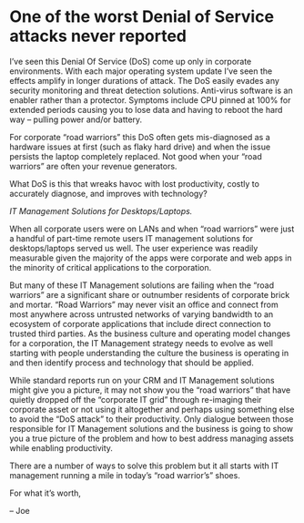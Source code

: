 # One of the worst Denial of Service attacks never reported

I’ve seen this Denial Of Service (DoS) come up only in corporate environments. With each major operating system update I’ve seen the effects amplify in longer durations of attack. The DoS easily evades any security monitoring and threat detection solutions. Anti-virus software is an enabler rather than a protector. Symptoms include CPU pinned at 100% for extended periods causing you to lose data and having to reboot the hard way – pulling power and/or battery.

For corporate “road warriors” this DoS often gets mis-diagnosed as a hardware issues at first (such as flaky hard drive) and when the issue persists the laptop completely replaced. Not good when your “road warriors” are often your revenue generators.

What DoS is this that wreaks havoc with lost productivity, costly to accurately diagnose, and improves with technology?

*IT Management Solutions for Desktops/Laptops.*

When all corporate users were on LANs and when “road warriors” were just a handful of part-time remote users IT management solutions for desktops/laptops served us well. The user experience was readily measurable given the majority of the apps were corporate and web apps in the minority of critical applications to the corporation.

But many of these IT Management solutions are failing when the “road warriors” are a significant share or outnumber residents of corporate brick and mortar. “Road Warriors” may never visit an office and connect from most anywhere across untrusted networks of varying bandwidth to an ecosystem of corporate applications that include direct connection to trusted third parties. As the business culture and operating model changes for a corporation, the IT Management strategy needs to evolve as well starting with people understanding the culture the business is operating in and then identify process and technology that should be applied.

While standard reports run on your CRM and IT Management solutions might give you a picture, it may not show you the “road warriors” that have quietly dropped off the “corporate IT grid” through re-imaging their corporate asset or not using it altogether and perhaps using something else to avoid the “DoS attack” to their productivity. Only dialogue between those responsible for IT Management solutions and the business is going to show you a true picture of the problem and how to best address managing assets while enabling productivity.

There are a number of ways to solve this problem but it all starts with IT management running a mile in today’s “road warrior’s” shoes.

For what it’s worth,

– Joe
